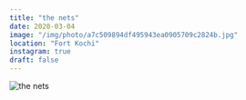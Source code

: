 ```yaml
---
title: "the nets"
date: 2020-03-04
image: "/img/photo/a7c509894df495943ea0905709c2824b.jpg"
location: "Fort Kochi"
instagram: true
draft: false
---
```


![the nets](/img/photo/a7c509894df495943ea0905709c2824b.jpg)
